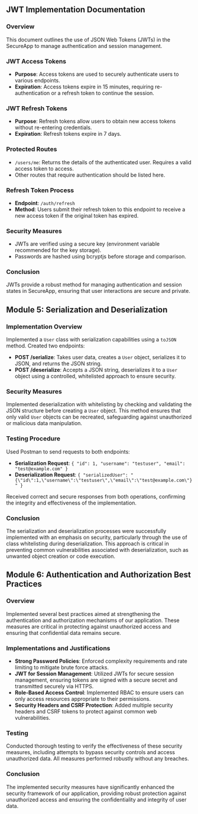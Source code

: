 ## JWT Implementation Documentation

### Overview
This document outlines the use of JSON Web Tokens (JWTs) in the SecureApp to manage authentication and session management.

### JWT Access Tokens
- **Purpose**: Access tokens are used to securely authenticate users to various endpoints.
- **Expiration**: Access tokens expire in 15 minutes, requiring re-authentication or a refresh token to continue the session.

### JWT Refresh Tokens
- **Purpose**: Refresh tokens allow users to obtain new access tokens without re-entering credentials.
- **Expiration**: Refresh tokens expire in 7 days.

### Protected Routes
- `/users/me`: Returns the details of the authenticated user. Requires a valid access token to access.
- Other routes that require authentication should be listed here.

### Refresh Token Process
- **Endpoint**: `/auth/refresh`
- **Method**: Users submit their refresh token to this endpoint to receive a new access token if the original token has expired.

### Security Measures
- JWTs are verified using a secure key (environment variable recommended for the key storage).
- Passwords are hashed using bcryptjs before storage and comparison.

### Conclusion
JWTs provide a robust method for managing authentication and session states in SecureApp, ensuring that user interactions are secure and private.

## Module 5: Serialization and Deserialization

### Implementation Overview
Implemented a `User` class with serialization capabilities using a `toJSON` method. Created two endpoints:
- **POST /serialize**: Takes user data, creates a `User` object, serializes it to JSON, and returns the JSON string.
- **POST /deserialize**: Accepts a JSON string, deserializes it to a `User` object using a controlled, whitelisted approach to ensure security.

### Security Measures
Implemented deserialization with whitelisting by checking and validating the JSON structure before creating a `User` object. This method ensures that only valid `User` objects can be recreated, safeguarding against unauthorized or malicious data manipulation.

### Testing Procedure
Used Postman to send requests to both endpoints:
- **Serialization Request**: `{ "id": 1, "username": "testuser", "email": "test@example.com" }`
- **Deserialization Request**: `{ "serializedUser": "{\"id\":1,\"username\":\"testuser\",\"email\":\"test@example.com\"}" }`

Received correct and secure responses from both operations, confirming the integrity and effectiveness of the implementation.

### Conclusion
The serialization and deserialization processes were successfully implemented with an emphasis on security, particularly through the use of class whitelisting during deserialization. This approach is critical in preventing common vulnerabilities associated with deserialization, such as unwanted object creation or code execution.


## Module 6: Authentication and Authorization Best Practices

### Overview
Implemented several best practices aimed at strengthening the authentication and authorization mechanisms of our application. These measures are critical in protecting against unauthorized access and ensuring that confidential data remains secure.

### Implementations and Justifications
- **Strong Password Policies**: Enforced complexity requirements and rate limiting to mitigate brute force attacks.
- **JWT for Session Management**: Utilized JWTs for secure session management, ensuring tokens are signed with a secure secret and transmitted securely via HTTPS.
- **Role-Based Access Control**: Implemented RBAC to ensure users can only access resources appropriate to their permissions.
- **Security Headers and CSRF Protection**: Added multiple security headers and CSRF tokens to protect against common web vulnerabilities.

### Testing
Conducted thorough testing to verify the effectiveness of these security measures, including attempts to bypass security controls and access unauthorized data. All measures performed robustly without any breaches.

### Conclusion
The implemented security measures have significantly enhanced the security framework of our application, providing robust protection against unauthorized access and ensuring the confidentiality and integrity of user data.
